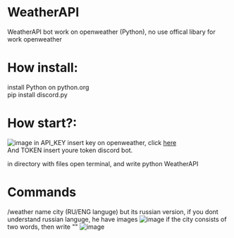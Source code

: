 # WeatherAPI
WeatherAPI bot work on openweather (Python), no use offical libary for work openweather


# How install:
install Python on python.org
</br>
pip install discord.py

# How start?:
![image](https://user-images.githubusercontent.com/55799553/122763687-71384900-d2c0-11eb-9659-4d779ce0cbcc.png)
in API_KEY insert key on openweather, click <a href="https://openweathermap.org/">here</a></br>
And TOKEN insert youre token discord bot.</br>

in directory with files open terminal, and write python WeatherAPI
# Commands
/weather name city (RU/ENG languge)
but its russian version, if you dont understand russian languge, he have images
![image](https://user-images.githubusercontent.com/55799553/122764522-5f0ada80-d2c1-11eb-81a9-203f2dc3f8fc.png)
if the city consists of two words, then write ""
![image](https://user-images.githubusercontent.com/55799553/122765041-e6584e00-d2c1-11eb-8203-c5e8831bda1a.png)


